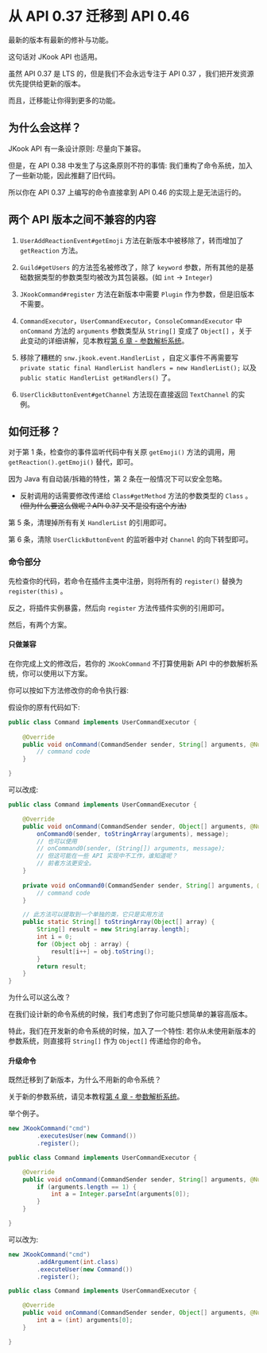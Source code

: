 # 从 API 0.37 迁移到 API 0.46

最新的版本有最新的修补与功能。

这句话对 JKook API 也适用。

虽然 API 0.37 是 LTS 的，但是我们不会永远专注于 API 0.37 ，我们把开发资源优先提供给更新的版本。

而且，迁移能让你得到更多的功能。

## 为什么会这样？

JKook API 有一条设计原则: 尽量向下兼容。

但是，在 API 0.38 中发生了与这条原则不符的事情: 我们重构了命令系统，加入了一些新功能，因此推翻了旧代码。

所以你在 API 0.37 上编写的命令直接拿到 API 0.46 的实现上是无法运行的。

## 两个 API 版本之间不兼容的内容

1. `UserAddReactionEvent#getEmoji` 方法在新版本中被移除了，转而增加了 `getReaction` 方法。

2. `Guild#getUsers` 的方法签名被修改了，除了 `keyword` 参数，所有其他的是基础数据类型的参数类型均被改为其包装器。(如 `int` -> `Integer`)

3. `JKookCommand#register` 方法在新版本中需要 `Plugin` 作为参数，但是旧版本不需要。

4. `CommandExecutor`，`UserCommandExecutor`，`ConsoleCommandExecutor` 中 `onCommand` 方法的 `arguments` 参数类型从 `String[]` 变成了 `Object[]` ，关于此变动的详细讲解，见本教程[第 6 章 - 参数解析系统](ch_6/README.md#参数解析系统)。

5. 移除了糟糕的 `snw.jkook.event.HandlerList` ，自定义事件不再需要写 `private static final HandlerList handlers = new HandlerList();` 以及 `public static HandlerList getHandlers()` 了。

6. `UserClickButtonEvent#getChannel` 方法现在直接返回 `TextChannel` 的实例。


## 如何迁移？

对于第 1 条，检查你的事件监听代码中有关原 `getEmoji()` 方法的调用，用 `getReaction().getEmoji()` 替代，即可。

因为 Java 有自动装/拆箱的特性，第 2 条在一般情况下可以安全忽略。
* 反射调用的话需要修改传递给 `Class#getMethod` 方法的参数类型的 `Class` 。~~(但为什么要这么做呢？API 0.37 又不是没有这个方法)~~

第 5 条，清理掉所有有关 `HandlerList` 的引用即可。

第 6 条，清除 `UserClickButtonEvent` 的监听器中对 `Channel` 的向下转型即可。

### 命令部分

先检查你的代码，若命令在插件主类中注册，则将所有的 `register()` 替换为 `register(this)` 。

反之，将插件实例暴露，然后向 `register` 方法传插件实例的引用即可。

然后，有两个方案。

#### 只做兼容

在你完成上文的修改后，若你的 `JKookCommand` 不打算使用新 API 中的参数解析系统，你可以使用以下方案。

你可以按如下方法修改你的命令执行器:

假设你的原有代码如下:

```java
public class Command implements UserCommandExecutor {
    
    @Override
    public void onCommand(CommandSender sender, String[] arguments, @Nullable Message message) {
        // command code
    }

}
```

可以改成:

```java
public class Command implements UserCommandExecutor {

    @Override
    public void onCommand(CommandSender sender, Object[] arguments, @Nullable Message message) {
        onCommand0(sender, toStringArray(arguments), message);
        // 也可以使用
        // onCommand0(sender, (String[]) arguments, message);
        // 但这可能在一些 API 实现中不工作，谁知道呢？
        // 前者方法更安全。
    }
    
    private void onCommand0(CommandSender sender, String[] arguments, @Nullable Message message) {
        // command code
    }

    // 此方法可以提取到一个单独的类，它只是实用方法
    public static String[] toStringArray(Object[] array) {
        String[] result = new String[array.length];
        int i = 0;
        for (Object obj : array) {
            result[i++] = obj.toString();
        }
        return result;
    }
}
```

为什么可以这么改？

在我们设计新的命令系统的时候，我们考虑到了你可能只想简单的兼容高版本。

特此，我们在开发新的命令系统的时候，加入了一个特性: 若你从未使用新版本的参数系统，则直接将 `String[]` 作为 `Object[]` 传递给你的命令。

#### 升级命令

既然迁移到了新版本，为什么不用新的命令系统？

关于新的参数系统，请见本教程[第 4 章 - 参数解析系统](ch_6/README.md#参数解析系统)。

举个例子。

```java
new JKookCommand("cmd")
        .executesUser(new Command())
        .register();
```

```java
public class Command implements UserCommandExecutor {

    @Override
    public void onCommand(CommandSender sender, String[] arguments, @Nullable Message message) {
        if (arguments.length == 1) {
            int a = Integer.parseInt(arguments[0]);
        }
    }

}
```

可以改为:

```java
new JKookCommand("cmd")
        .addArgument(int.class)
        .executeUser(new Command())
        .register();
```

```java
public class Command implements UserCommandExecutor {

    @Override
    public void onCommand(CommandSender sender, Object[] arguments, @Nullable Message message) {
        int a = (int) arguments[0];
    }

}
```
